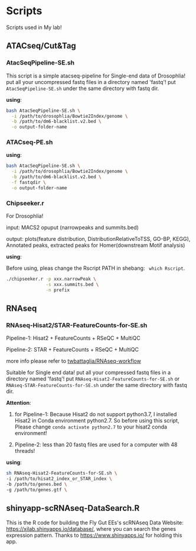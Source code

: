 # Scripts

Scripts used in My lab!

## ATACseq/Cut&Tag
###  AtacSeqPipeline-SE.sh
This script is a simple atacseq-pipeline for Single-end data of Drosophlia! put all your uncompressed fastq files in a directory named 'fastq'! put ``AtacSeqPipeline-SE.sh`` under the same directory with fastq dir.

**using**:

``` sh
bash AtacSeqPipeline-SE.sh \
  -i /path/to/drosophlia/Bowtie2Index/genome \
  -b /path/to/dm6-blacklist.v2.bed \
  -o output-folder-name
```
###  ATACseq-PE.sh
**using**:

``` sh
bash AtacSeqPipeline-SE.sh \
  -i /path/to/drosophlia/Bowtie2Index/genome \
  -b /path/to/dm6-blacklist.v2.bed \
  -f fastqdir \
  -o output-folder-name
```
### Chipseeker.r

For Drosophlia!

input: MACS2 opuput (narrowpeaks and summits.bed)

output: plots(feature distribution, DistributionRelativeToTSS, GO-BP, KEGG), Annotated peaks, extracted peaks for Homer(downstream Motif analysis)

**using**:

Before using, pleas change the Rscript PATH in shebang: `` which Rscript``.

``` sh
./chipseeker.r -p xxx.narrowPeak \
               -s xxx.summits.bed \
               -n prefix
```      

## RNAseq
### RNAseq-Hisat2/STAR-FeatureCounts-for-SE.sh

Pipeline-1: Hisat2 + FeatureCounts + RSeQC + MultiQC

Pipeline-2: STAR + FeatureCounts + RSeQC + MultiQC

more info please refer to [twbattaglia/RNAseq-workflow](https://github.com/twbattaglia/RNAseq-workflow)

Suitable for Single end data! put all your compressed fastq files in a directory named 'fastq'! put ``RNAseq-Hisat2-FeatureCounts-for-SE.sh`` or ``RNAseq-STAR-FeatureCounts-for-SE.sh`` under the same directory with fastq dir.

**Attention**:

1. for Pipeline-1: Because Hisat2 do not support python3.7, I installed Hisat2 in Conda environment python2.7. So before using this script, Please change ``conda activate python2.7`` to your hisat2 conda environment!

2. Pipeline-2: less than 20 fastq files are used for a computer with 48 threads!

**using**:

``` sh
sh RNAseq-Hisat2-FeatureCounts-for-SE.sh \
-i /path/to/hisat2_index_or_STAR_index \
-b /path/to/genes.bed \
-g /path/to/genes.gtf \
```

## shinyapp-scRNAseq-DataSearch.R

This is the R code for building the Fly Gut EEs's scRNAseq Data Website: https://xilab.shinyapps.io/database/, where you can search the genes expression pattern. Thanks to https://www.shinyapps.io/ for holding this app.
